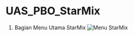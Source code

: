 # UAS_PBO_StarMix

1. Bagian Menu Utama StarMix
   ![Menu StarMix](https://github.com/DP5-AqilaEling-012/UAS_PBO_StarMix/assets/114504718/f2369800-aa46-45a5-a81b-811bf397c1b2)
